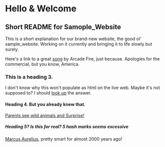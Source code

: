 # Hello & Welcome
## Short README for Samople_Website

This is a short explanation for our brand-new website, the good ol' sample_website.  Working on it currently and bringing it to life slowly but surely.

Here's a link to a great [song](https://www.youtube.com/watch?v=zC30BYR3CUk) by Arcade Fire, just because.  Apologies for the commercial, but you know, America.


### This is a heading 3.

I don't know why this won't populate as html on the live web.  Maybe it's not supposed to?  I should [look up](http://www.google.com) the answer.

#### Heading 4.  But you already knew that.

[Parents see wild animals and Surprise!](https://www.youtube.com/watch?v=WCR8BFSyxfQ)

##### Heading 5?  Is this for real?  5 hash marks seems excessive

[Marcus Aurelius](https://en.wikipedia.org/wiki/Marcus_Aurelius), pretty smart for almost 2000 years ago!

